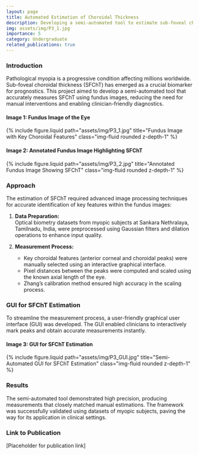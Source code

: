 ```yaml
---
layout: page
title: Automated Estimation of Choroidal Thickness
description: Developing a semi-automated tool to estimate sub-foveal choroidal thickness (SFChT) for pathological myopia prognostics.
img: assets/img/P3_1.jpg
importance: 5
category: Undergraduate
related_publications: true
---
```


### Introduction
Pathological myopia is a progressive condition affecting millions worldwide. Sub-foveal choroidal thickness (SFChT) has emerged as a crucial biomarker for prognostics. This project aimed to develop a semi-automated tool that accurately measures SFChT using fundus images, reducing the need for manual interventions and enabling clinician-friendly diagnostics.

#### Image 1: Fundus Image of the Eye
<div class="text-center">
    {% include figure.liquid path="assets/img/P3_1.jpg" title="Fundus Image with Key Choroidal Features" class="img-fluid rounded z-depth-1" %}
</div>

#### Image 2: Annotated Fundus Image Highlighting SFChT
<div class="text-center">
    {% include figure.liquid path="assets/img/P3_2.jpg" title="Annotated Fundus Image Showing SFChT" class="img-fluid rounded z-depth-1" %}
</div>

### Approach
The estimation of SFChT required advanced image processing techniques for accurate identification of key features within the fundus images:
1. **Data Preparation:**  
   Optical biometry datasets from myopic subjects at Sankara Nethralaya, Tamilnadu, India, were preprocessed using Gaussian filters and dilation operations to enhance input quality.
   
2. **Measurement Process:**
   - Key choroidal features (anterior corneal and choroidal peaks) were manually selected using an interactive graphical interface.
   - Pixel distances between the peaks were computed and scaled using the known axial length of the eye.
   - Zhang’s calibration method ensured high accuracy in the scaling process.

### GUI for SFChT Estimation
To streamline the measurement process, a user-friendly graphical user interface (GUI) was developed. The GUI enabled clinicians to interactively mark peaks and obtain accurate measurements instantly.

#### Image 3: GUI for SFChT Estimation
<div class="text-center">
    {% include figure.liquid path="assets/img/P3_GUI.jpg" title="Semi-Automated GUI for SFChT Estimation" class="img-fluid rounded z-depth-1" %}
</div>

### Results
The semi-automated tool demonstrated high precision, producing measurements that closely matched manual estimations. The framework was successfully validated using datasets of myopic subjects, paving the way for its application in clinical settings.

### Link to Publication
[Placeholder for publication link]
